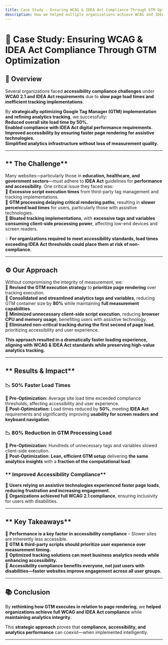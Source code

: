 ```yaml
---
title: Case Study – Ensuring WCAG & IDEA Act Compliance Through GTM Optimization
description: How we helped multiple organizations achieve WCAG and IDEA Act compliance by optimizing GTM implementations, improving accessibility, and reducing site load times by 50%.
---
```


# **📜 Case Study: Ensuring WCAG & IDEA Act Compliance Through GTM Optimization**  

## **📝 Overview**  
Several organizations faced **accessibility compliance challenges** under **WCAG 2.1 and IDEA Act requirements** due to **slow page load times and inefficient tracking implementations**.  

By **strategically optimizing Google Tag Manager (GTM) implementation and refining analytics tracking**, we successfully:  
 **Reduced overall site load time by 50%.**  
 **Enabled compliance with IDEA Act digital performance requirements.**  
 **Improved accessibility by ensuring faster page rendering for assistive technologies.**  
 **Simplified analytics infrastructure without loss of measurement quality.**  

---

## ** The Challenge**  
Many websites—particularly those in **education, healthcare, and government sectors**—must adhere to **IDEA Act** guidelines for **performance and accessibility**. One critical issue they faced was:  
🚨 **Excessive script execution times** from third-party tag management and tracking implementations.  
🚨 **GTM processing delaying critical rendering paths**, resulting in **slower perceived load times** for users, particularly those with assistive technologies.  
🚨 **Bloated tracking implementations**, with **excessive tags and variables consuming client-side processing power**, affecting low-end devices and screen readers.  

💡 **For organizations required to meet accessibility standards, load times exceeding IDEA Act thresholds could place them at risk of non-compliance.**  

---

## **⚙️ Our Approach**  
Without compromising the integrity of measurement, we:  
🔹 **Revised the GTM execution strategy** to **prioritize page rendering** over tracking execution.  
🔹 **Consolidated and streamlined analytics tags and variables**, reducing GTM container size by **80%** while maintaining **full measurement capabilities**.  
🔹 **Minimized unnecessary client-side script execution**, reducing **browser CPU and memory usage**, benefiting users with assistive technology.  
🔹 **Eliminated non-critical tracking during the first second of page load**, prioritizing accessibility and user experience.  

 **This approach resulted in a dramatically faster loading experience, aligning with WCAG & IDEA Act standards while preserving high-value analytics tracking.**  

---

## ** Results & Impact**  
### **📉 50% Faster Load Times**  
📌 **Pre-Optimization:** Average site load time exceeded compliance thresholds, affecting accessibility and user experience.  
📌 **Post-Optimization:** Load times reduced by **50%**, meeting **IDEA Act** requirements and significantly improving **usability for screen readers and keyboard navigation**.  

### **📉 80% Reduction in GTM Processing Load**  
📌 **Pre-Optimization:** Hundreds of unnecessary tags and variables slowed client-side execution.  
📌 **Post-Optimization:** **Lean, efficient GTM setup** delivering **the same analytics insights** with a **fraction of the computational load**.  

### ** Improved Accessibility Compliance**  
📌 **Users relying on assistive technologies experienced faster page loads**, **reducing frustration and increasing engagement**.  
📌 **Organizations achieved full WCAG 2.1 compliance**, ensuring inclusivity for users with disabilities.  

---

## ** Key Takeaways**  
🔹 **Performance is a key factor in accessibility compliance** – Slower sites are inherently less accessible.  
🔹 **GTM & third-party scripts should prioritize user experience over measurement timing.**  
🔹 **Optimized tracking solutions can meet business analytics needs while enhancing accessibility.**  
🔹 **Accessibility compliance benefits everyone, not just users with disabilities—faster websites improve engagement across all user groups.**  

---

## **📚 Conclusion**  
By **rethinking how GTM executes in relation to page rendering**, we **helped organizations achieve full WCAG and IDEA Act compliance** while **maintaining analytics integrity**.  

This **strategic approach** proves that **compliance, accessibility, and analytics performance** can coexist—when implemented intelligently.   

---
